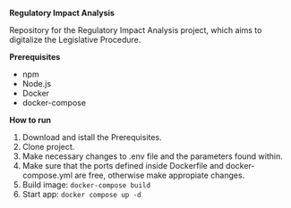 **Regulatory Impact Analysis**

Repository for the Regulatory Impact Analysis project, which aims to digitalize the Legislative Procedure.

**Prerequisites**

- npm
- Node.js
- Docker 
- docker-compose

**How to run**

1. Download and istall the Prerequisites.
2. Clone project.
3. Make necessary changes to .env file and the parameters found within.
4. Make sure that the ports defined inside Dockerfile and docker-compose.yml are free, otherwise make appropiate changes.
4. Build image: 
`docker-compose build`
5. Start app:
`docker compose up -d`

